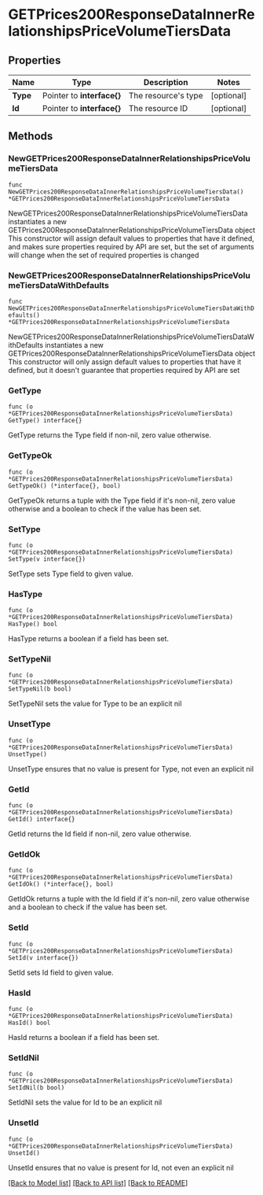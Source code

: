 # GETPrices200ResponseDataInnerRelationshipsPriceVolumeTiersData

## Properties

Name | Type | Description | Notes
------------ | ------------- | ------------- | -------------
**Type** | Pointer to **interface{}** | The resource&#39;s type | [optional] 
**Id** | Pointer to **interface{}** | The resource ID | [optional] 

## Methods

### NewGETPrices200ResponseDataInnerRelationshipsPriceVolumeTiersData

`func NewGETPrices200ResponseDataInnerRelationshipsPriceVolumeTiersData() *GETPrices200ResponseDataInnerRelationshipsPriceVolumeTiersData`

NewGETPrices200ResponseDataInnerRelationshipsPriceVolumeTiersData instantiates a new GETPrices200ResponseDataInnerRelationshipsPriceVolumeTiersData object
This constructor will assign default values to properties that have it defined,
and makes sure properties required by API are set, but the set of arguments
will change when the set of required properties is changed

### NewGETPrices200ResponseDataInnerRelationshipsPriceVolumeTiersDataWithDefaults

`func NewGETPrices200ResponseDataInnerRelationshipsPriceVolumeTiersDataWithDefaults() *GETPrices200ResponseDataInnerRelationshipsPriceVolumeTiersData`

NewGETPrices200ResponseDataInnerRelationshipsPriceVolumeTiersDataWithDefaults instantiates a new GETPrices200ResponseDataInnerRelationshipsPriceVolumeTiersData object
This constructor will only assign default values to properties that have it defined,
but it doesn't guarantee that properties required by API are set

### GetType

`func (o *GETPrices200ResponseDataInnerRelationshipsPriceVolumeTiersData) GetType() interface{}`

GetType returns the Type field if non-nil, zero value otherwise.

### GetTypeOk

`func (o *GETPrices200ResponseDataInnerRelationshipsPriceVolumeTiersData) GetTypeOk() (*interface{}, bool)`

GetTypeOk returns a tuple with the Type field if it's non-nil, zero value otherwise
and a boolean to check if the value has been set.

### SetType

`func (o *GETPrices200ResponseDataInnerRelationshipsPriceVolumeTiersData) SetType(v interface{})`

SetType sets Type field to given value.

### HasType

`func (o *GETPrices200ResponseDataInnerRelationshipsPriceVolumeTiersData) HasType() bool`

HasType returns a boolean if a field has been set.

### SetTypeNil

`func (o *GETPrices200ResponseDataInnerRelationshipsPriceVolumeTiersData) SetTypeNil(b bool)`

 SetTypeNil sets the value for Type to be an explicit nil

### UnsetType
`func (o *GETPrices200ResponseDataInnerRelationshipsPriceVolumeTiersData) UnsetType()`

UnsetType ensures that no value is present for Type, not even an explicit nil
### GetId

`func (o *GETPrices200ResponseDataInnerRelationshipsPriceVolumeTiersData) GetId() interface{}`

GetId returns the Id field if non-nil, zero value otherwise.

### GetIdOk

`func (o *GETPrices200ResponseDataInnerRelationshipsPriceVolumeTiersData) GetIdOk() (*interface{}, bool)`

GetIdOk returns a tuple with the Id field if it's non-nil, zero value otherwise
and a boolean to check if the value has been set.

### SetId

`func (o *GETPrices200ResponseDataInnerRelationshipsPriceVolumeTiersData) SetId(v interface{})`

SetId sets Id field to given value.

### HasId

`func (o *GETPrices200ResponseDataInnerRelationshipsPriceVolumeTiersData) HasId() bool`

HasId returns a boolean if a field has been set.

### SetIdNil

`func (o *GETPrices200ResponseDataInnerRelationshipsPriceVolumeTiersData) SetIdNil(b bool)`

 SetIdNil sets the value for Id to be an explicit nil

### UnsetId
`func (o *GETPrices200ResponseDataInnerRelationshipsPriceVolumeTiersData) UnsetId()`

UnsetId ensures that no value is present for Id, not even an explicit nil

[[Back to Model list]](../README.md#documentation-for-models) [[Back to API list]](../README.md#documentation-for-api-endpoints) [[Back to README]](../README.md)


